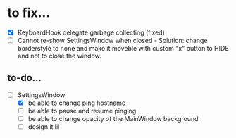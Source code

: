 # to fix...
- [x] KeyboardHook delegate garbage collecting (fixed)
- [ ] Cannot re-show SettingsWindow when closed
      - Solution: change borderstyle to none and make it moveble with custom "x" button to HIDE
      and not to close the window.

## to-do... ##
- [ ] SettingsWindow
  - [x] be able to change ping hostname
  - [ ] be able to pause and resume pinging
  - [ ] be able to change opacity of the MainWindow background
  - [ ] design it lil
